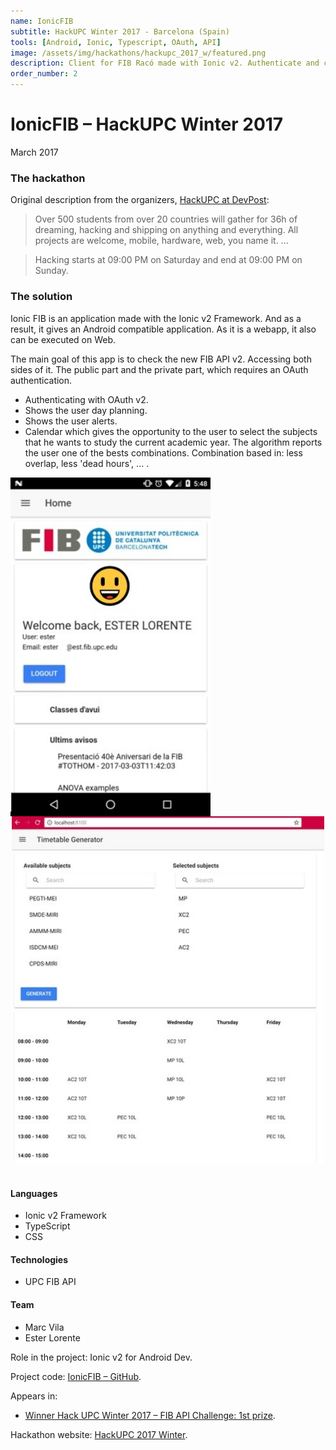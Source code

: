 ```yaml
---
name: IonicFIB
subtitle: HackUPC Winter 2017 - Barcelona (Spain)
tools: [Android, Ionic, Typescript, OAuth, API]
image: /assets/img/hackathons/hackupc_2017_w/featured.png
description: Client for FIB Racó made with Ionic v2. Authenticate and check user planning and alerts.
order_number: 2
---
```


# IonicFIB – HackUPC Winter 2017

March 2017

### The hackathon

Original description from the organizers, [HackUPC at DevPost](https://hackupc2017w.devpost.com/):

> Over 500 students from over 20 countries will gather for 36h of dreaming, hacking and shipping on
> anything and everything. All projects are welcome, mobile, hardware, web, you name it. ...

> Hacking starts at 09:00 PM on Saturday and end at 09:00 PM on Sunday.

### The solution

Ionic FIB is an application made with the Ionic v2 Framework. And as a result, it gives an Android
compatible application. As it is a webapp, it also can be executed on Web.

The main goal of this app is to check the new FIB API v2. Accessing both sides of it. The public
part and the private part, which requires an OAuth authentication.

- Authenticating with OAuth v2.
- Shows the user day planning.
- Shows the user alerts.
- Calendar which gives the opportunity to the user to select the subjects that he wants to study
  the current academic year. The algorithm reports the user one of the bests combinations. Combination
  based in: less overlap, less 'dead hours', ... .

<div style="text-align: center;">
<img style="margin: 0 !important; float: left" src="/assets/img/hackathons/hackupc_2017_w/screen1.jpg" width="320"/>
<img style="margin: 0 !important; display: inline" src="/assets/img/hackathons/hackupc_2017_w/screen2.jpg" width="500"/>
</div>
<br>

#### Languages

- Ionic v2 Framework
- TypeScript
- CSS

#### Technologies

- UPC FIB API

#### Team

- Marc Vila
- Ester Lorente

Role in the project: Ionic v2 for Android Dev.

Project code: [IonicFIB – GitHub](https://github.com/LaQuay/IonicFIB).

Appears in:

- [Winner Hack UPC Winter 2017 – FIB API Challenge: 1st prize](https://devpost.com/software/ionicfib-kv0xbj).

Hackathon website: [HackUPC 2017 Winter](https://w2017.hackupc.com/).

